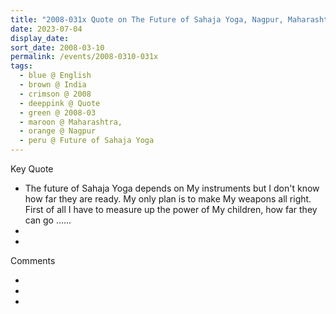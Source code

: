 ```yaml
---
title: "2008-031x Quote on The Future of Sahaja Yoga, Nagpur, Maharashtra, India (other date 032x)"
date: 2023-07-04
display_date: 
sort_date: 2008-03-10
permalink: /events/2008-0310-031x
tags:
  - blue @ English
  - brown @ India
  - crimson @ 2008
  - deeppink @ Quote
  - green @ 2008-03
  - maroon @ Maharashtra,
  - orange @ Nagpur
  - peru @ Future of Sahaja Yoga
---
```


<div class="main">
  <div class="wave-list">
    <div class="title">
      <div class="text" style="--color: green">
        Key Quote
      </div>
    </div>
    <ul class="list">
        <li class="item" data-color-BlanchedAlmond>
        The future of Sahaja Yoga depends on My instruments but I don't know how far they are ready. My only plan is to make My weapons all right. First of all I have to measure up the power of My children, how far they can go ......
        </li>
        <li class="item" style="--color: Lavender">
        </li>
        <li class="item" style="--color: BlanchedAlmond">
        </li>
      </ul>
  </div>
</div>

<div class="main">
  <div class="wave-list">
    <div class="title">
      <div class="text" style="--color: green">
        Comments
      </div>
    </div>
    <ul class="list">
        <li class="item" data-color-Ivory>
        </li>
        <li class="item" style="--color: PaleTurquiose">
        </li>
        <li class="item" style="--color: Ivory">
        </li>
      </ul>
  </div>
</div>
